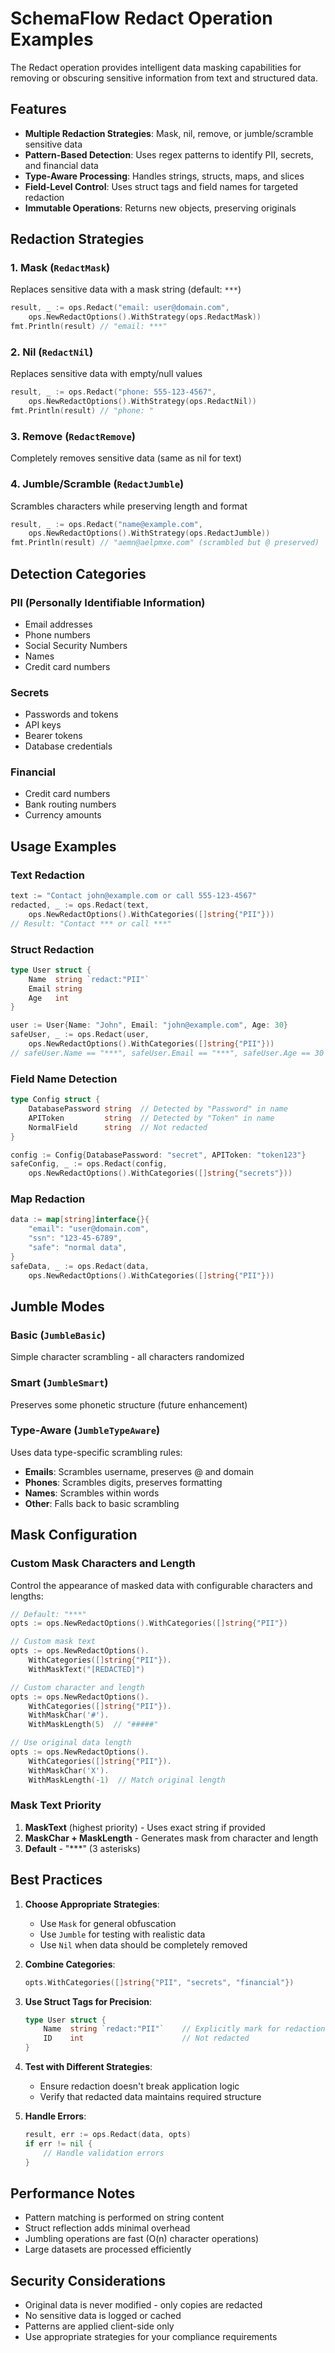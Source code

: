 # SchemaFlow Redact Operation Examples

The Redact operation provides intelligent data masking capabilities for removing or obscuring sensitive information from text and structured data.

## Features

- **Multiple Redaction Strategies**: Mask, nil, remove, or jumble/scramble sensitive data
- **Pattern-Based Detection**: Uses regex patterns to identify PII, secrets, and financial data
- **Type-Aware Processing**: Handles strings, structs, maps, and slices
- **Field-Level Control**: Uses struct tags and field names for targeted redaction
- **Immutable Operations**: Returns new objects, preserving originals

## Redaction Strategies

### 1. Mask (`RedactMask`)
Replaces sensitive data with a mask string (default: `***`)

```go
result, _ := ops.Redact("email: user@domain.com",
    ops.NewRedactOptions().WithStrategy(ops.RedactMask))
fmt.Println(result) // "email: ***"
```

### 2. Nil (`RedactNil`)
Replaces sensitive data with empty/null values

```go
result, _ := ops.Redact("phone: 555-123-4567",
    ops.NewRedactOptions().WithStrategy(ops.RedactNil))
fmt.Println(result) // "phone: "
```

### 3. Remove (`RedactRemove`)
Completely removes sensitive data (same as nil for text)

### 4. Jumble/Scramble (`RedactJumble`)
Scrambles characters while preserving length and format

```go
result, _ := ops.Redact("name@example.com",
    ops.NewRedactOptions().WithStrategy(ops.RedactJumble))
fmt.Println(result) // "aemn@aelpmxe.com" (scrambled but @ preserved)
```

## Detection Categories

### PII (Personally Identifiable Information)
- Email addresses
- Phone numbers
- Social Security Numbers
- Names
- Credit card numbers

### Secrets
- Passwords and tokens
- API keys
- Bearer tokens
- Database credentials

### Financial
- Credit card numbers
- Bank routing numbers
- Currency amounts

## Usage Examples

### Text Redaction
```go
text := "Contact john@example.com or call 555-123-4567"
redacted, _ := ops.Redact(text,
    ops.NewRedactOptions().WithCategories([]string{"PII"}))
// Result: "Contact *** or call ***"
```

### Struct Redaction
```go
type User struct {
    Name  string `redact:"PII"`
    Email string
    Age   int
}

user := User{Name: "John", Email: "john@example.com", Age: 30}
safeUser, _ := ops.Redact(user,
    ops.NewRedactOptions().WithCategories([]string{"PII"}))
// safeUser.Name == "***", safeUser.Email == "***", safeUser.Age == 30
```

### Field Name Detection
```go
type Config struct {
    DatabasePassword string  // Detected by "Password" in name
    APIToken         string  // Detected by "Token" in name
    NormalField      string  // Not redacted
}

config := Config{DatabasePassword: "secret", APIToken: "token123"}
safeConfig, _ := ops.Redact(config,
    ops.NewRedactOptions().WithCategories([]string{"secrets"}))
```

### Map Redaction
```go
data := map[string]interface{}{
    "email": "user@domain.com",
    "ssn": "123-45-6789",
    "safe": "normal data",
}
safeData, _ := ops.Redact(data,
    ops.NewRedactOptions().WithCategories([]string{"PII"}))
```

## Jumble Modes

### Basic (`JumbleBasic`)
Simple character scrambling - all characters randomized

### Smart (`JumbleSmart`)
Preserves some phonetic structure (future enhancement)

### Type-Aware (`JumbleTypeAware`)
Uses data type-specific scrambling rules:
- **Emails**: Scrambles username, preserves @ and domain
- **Phones**: Scrambles digits, preserves formatting
- **Names**: Scrambles within words
- **Other**: Falls back to basic scrambling

## Mask Configuration

### Custom Mask Characters and Length
Control the appearance of masked data with configurable characters and lengths:

```go
// Default: "***"
opts := ops.NewRedactOptions().WithCategories([]string{"PII"})

// Custom mask text
opts := ops.NewRedactOptions().
    WithCategories([]string{"PII"}).
    WithMaskText("[REDACTED]")

// Custom character and length
opts := ops.NewRedactOptions().
    WithCategories([]string{"PII"}).
    WithMaskChar('#').
    WithMaskLength(5)  // "#####"

// Use original data length
opts := ops.NewRedactOptions().
    WithCategories([]string{"PII"}).
    WithMaskChar('X').
    WithMaskLength(-1)  // Match original length
```

### Mask Text Priority
1. **MaskText** (highest priority) - Uses exact string if provided
2. **MaskChar + MaskLength** - Generates mask from character and length
3. **Default** - "***" (3 asterisks)

## Best Practices

1. **Choose Appropriate Strategies**:
   - Use `Mask` for general obfuscation
   - Use `Jumble` for testing with realistic data
   - Use `Nil` when data should be completely removed

2. **Combine Categories**:
   ```go
   opts.WithCategories([]string{"PII", "secrets", "financial"})
   ```

3. **Use Struct Tags for Precision**:
   ```go
   type User struct {
       Name  string `redact:"PII"`    // Explicitly mark for redaction
       ID    int                      // Not redacted
   }
   ```

4. **Test with Different Strategies**:
   - Ensure redaction doesn't break application logic
   - Verify that redacted data maintains required structure

5. **Handle Errors**:
   ```go
   result, err := ops.Redact(data, opts)
   if err != nil {
       // Handle validation errors
   }
   ```

## Performance Notes

- Pattern matching is performed on string content
- Struct reflection adds minimal overhead
- Jumbling operations are fast (O(n) character operations)
- Large datasets are processed efficiently

## Security Considerations

- Original data is never modified - only copies are redacted
- No sensitive data is logged or cached
- Patterns are applied client-side only
- Use appropriate strategies for your compliance requirements